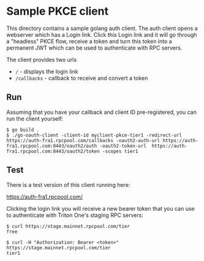 # Sample PKCE client

This directory contains a sample golang auth client. The auth client opens a webserver which has a Login link. Click this Login link and it will go through a "headless" PKCE flow, receive a token and turn this token into a permanent JWT which can be used to authenticate with RPC servers.

The client provides two urls

 * `/` - displays the login link 
 * `/callbacks` - callback to receive and convert a token 

## Run

Assuming that you have your callback and client ID pre-registered, you can run the client yourself:

```
$ go build .
$ ./go-oauth-client -client-id myclient-pkce-tier1 -redirect-url https://auth-fra1.rpcpool.com/callbacks -oauth2-auth-url https://auth-fra1.rpcpool.com:8443/oauth2/auth -oauth2-token-url  https://auth-fra1.rpcpool.com:8443/oauth2/token -scopes tier1
```

## Test

There is a test version of this client running here:

https://auth-fra1.rpcpool.com/

Clicking the login link you will receive a new bearer token that you can use to authenticate with Triton One's staging RPC servers:

```
$ curl https://stage.mainnet.rpcpool.com/tier
free

$ curl -H "Authorization: Bearer <token>" https://stage.mainnet.rpcpool.com/tier 
tier1
```
